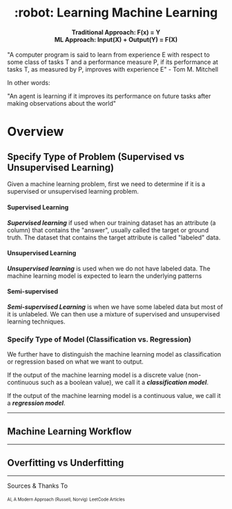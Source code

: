 <h1 align="center">
    :robot: Learning Machine Learning
</h1>

<h4 align="center">
	Traditional Approach: F(x) = Y<br>ML Approach: Input(X) + Output(Y) = F(X)
</h4>

"A computer program is said to learn from experience E with respect to some class of tasks T and a performance measure P, if its performance at tasks T, as measured by P, improves with experience E" - Tom M. Mitchell

In other words:

"An agent is learning if it improves its performance on future tasks after making observations about the world"

# Overview

## Specify Type of Problem (Supervised vs Unsupervised Learning)

Given a machine learning problem, first we need to determine if it is a supervised or unsupervised learning problem. 

#### Supervised Learning

***Supervised learning*** if used when our training dataset has an attribute (a column) that contains the "answer", usually called the target or ground truth. The dataset that contains the target attribute is called "labeled" data.

#### Unsupervised Learning

***Unsupervised learning*** is used when we do not have labeled data. The machine learning model is expected to learn the underlying patterns

#### Semi-supervised

***Semi-supervised Learning*** is when we have some labeled data but most of it is unlabeled. We can then use a mixture of supervised and unsupervised learning techniques.

### Specify Type of Model (Classification vs. Regression)

We further have to distinguish the machine learning model as classification or regression based on what we want to output.

If the output of the machine learning model is a discrete value (non-continuous such as a boolean value), we call it a ***classification model***. 

If the output of the machine learning model is a continuous value, we call it a ***regression model***.

____

## Machine Learning Workflow



____

## Overfitting vs Underfitting









____

Sources & Thanks To

<sub><sup>AI, A Modern Approach (Russell, Norvig)</sup></sub>
<sub><sup>LeetCode Articles</sup></sub>